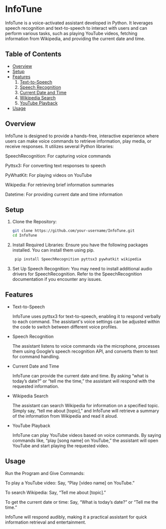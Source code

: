 # InfoTune
InfoTune is a voice-activated assistant developed in Python. It leverages speech recognition and text-to-speech to interact with users and can perform various tasks, such as playing YouTube videos, fetching information from Wikipedia, and providing the current date and time.

## Table of Contents
- [Overview](#overview)
- [Setup](#setup)
- [Features](#features)
  1. [Text-to-Speech](#text-to-speech)
  2. [Speech Recognition](#speechrecognition)
  3. [Current Date and Time](#currentdateandtime)
  4. [Wikipedia Search](#wikipediasearch)
  5. [YouTube Playback](#youtubeplayback)
- [Usage](#usage)

## Overview
InfoTune is designed to provide a hands-free, interactive experience where users can make voice commands to retrieve information, play media, or receive responses. It utilizes several Python libraries:

SpeechRecognition: For capturing voice commands

Pyttsx3: For converting text responses to speech

PyWhatKit: For playing videos on YouTube

Wikipedia: For retrieving brief information summaries

Datetime: For providing current date and time information
## Setup
 1. Clone the Repository:
    ```bash
    git clone https://github.com/your-username/InfoTune.git
    cd InfoTune
 2. Install Required Libraries: Ensure you have the following packages installed. You can install them using pip.
    ```bash
     pip install SpeechRecognition pyttsx3 pywhatkit wikipedia
 3.  Set Up Speech Recognition: You may need to install additional audio drivers for SpeechRecognition. Refer to the SpeechRecognition documentation if you encounter any issues.

## Features

- Text-to-Speech

   InfoTune uses pyttsx3 for text-to-speech, enabling it to respond verbally to each command. The assistant's voice settings can be adjusted within the code to switch between different voice profiles.

- Speech Recognition
   
   The assistant listens to voice commands via the microphone, processes them using Google’s speech recognition API, and converts them to text for command handling.

- Current Date and Time

   InfoTune can provide the current date and time. By asking “what is today’s date?” or “tell me the time,” the assistant will respond with the requested information.

- Wikipedia Search
   
   The assistant can search Wikipedia for information on a specified topic. Simply say, “tell me about [topic],” and InfoTune will retrieve a summary of the information from Wikipedia and read it aloud.

- YouTube Playback
   
   InfoTune can play YouTube videos based on voice commands. By saying commands like, “play [song name] on YouTube,” the assistant will open YouTube and start playing the requested video.

 ## Usage
  Run the Program and Give Commands:
   
  To play a YouTube video: Say, “Play [video name] on YouTube.”
   
  To search Wikipedia: Say, “Tell me about [topic].”
   
  To get the current date or time: Say, “What is today’s date?” or “Tell me the time.”
   
  InfoTune will respond audibly, making it a practical assistant for quick information retrieval and entertainment.
